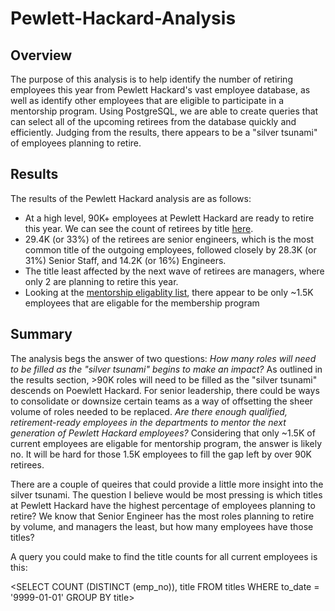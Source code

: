 # Pewlett-Hackard-Analysis

## Overview 
The purpose of this analysis is to help identify the number of retiring employees this year from Pewlett Hackard's vast employee database, as well as identify other employees that are eligible to participate in a mentorship program. Using PostgreSQL, we are able to create queries that can select all of the upcoming retirees from the database quickly and efficiently. Judging from the results, there appears to be a "silver tsunami" of employees planning to retire. 
## Results 
The results of the Pewlett Hackard analysis are as follows: 
* At a high level, 90K+ employees at Pewlett Hackard are ready to retire this year. We can see the count of retirees by title [here](https://github.com/matthewprice-github/Pewlett-Hackard-Analysis/blob/main/Data/retirement_titles.csv). 
* 29.4K (or 33%) of the retirees are senior engineers, which is the most common title of the outgoing employees, followed closely by 28.3K (or 31%) Senior Staff, and 14.2K (or 16%) Engineers. 
* The title least affected by the next wave of retirees are managers, where only 2 are planning to retire this year. 
* Looking at the [mentorship eligablity list](https://github.com/matthewprice-github/Pewlett-Hackard-Analysis/blob/main/Data/mentorship_eligibility.csv), there appear to be only ~1.5K employees that are eligable for the membership program

## Summary 
The analysis begs the answer of two questions: 
*How many roles will need to be filled as the "silver tsunami" begins to make an impact?*
As outlined in the results section, >90K roles will need to be filled as the "silver tsunami" descends on Poewlett Hackard. For senior leadership, there could be ways to consolidate or downsize certain teams as a way of offsetting the sheer volume of roles needed to be replaced. 
*Are there enough qualified, retirement-ready employees in the departments to mentor the next generation of Pewlett Hackard employees?*
Considering that only ~1.5K of current employees are eligable for mentorship program, the answer is likely no. It will be hard for those 1.5K employees to fill the gap left by over 90K retirees. 

There are a couple of queires that could provide a little more insight into the silver tsunami. The question I believe would be most pressing is which titles at Pewlett Hackard have the highest percentage of employees planning to retire? We know that Senior Engineer has the most roles planning to retire by volume, and managers the least, but how many employees have those titles? 

A query you could make to find the title counts for all current employees is this: 

<SELECT COUNT (DISTINCT (emp_no)), title
FROM titles
WHERE to_date = '9999-01-01'
GROUP BY title>


